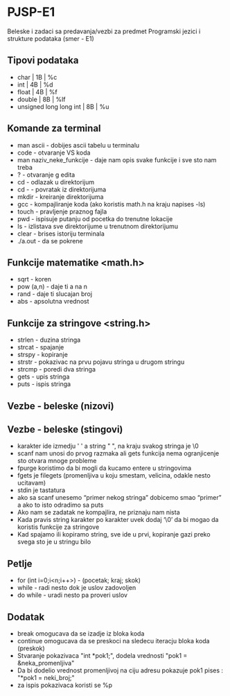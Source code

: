 # PJSP-E1
Beleske i zadaci sa predavanja/vezbi za predmet Programski jezici i strukture podataka (smer - E1)

## Tipovi podataka

- char     | 1B | %c
- int      | 4B | %d
- float    | 4B | %f
- double   | 8B | %lf
- unsigned long long int | 8B | %u

## Komande za terminal

- man ascii - dobijes ascii tabelu u terminalu
- code - otvaranje VS koda
- man naziv_neke_funkcije - daje nam opis svake funkcije i sve sto nam treba
- ? - otvaranje g edita
- cd - odlazak u direktorijum
- cd - - povratak iz direktorijuma
- mkdir - kreiranje direktorijuma
- gcc - kompajliranje koda (ako koristis math.h na kraju napises -ls)
- touch - pravljenje praznog fajla
- pwd - ispisuje putanju od pocetka do trenutne lokacije
- ls - izlistava sve direktorijume u trenutnom direktorijumu
- clear - brises istoriju terminala
- ./a.out - da se pokrene

## Funkcije matematike <math.h>

- sqrt - koren
- pow (a,n) - daje ti a na n
- rand - daje ti slucajan broj
- abs - apsolutna vrednost

## Funkcije za stringove <string.h>

- strlen - duzina stringa
- strcat - spajanje
- strspy - kopiranje
- strstr - pokazivac na prvu pojavu stringa u drugom stringu
- strcmp - poredi dva stringa
- gets - upis stringa
- puts - ispis stringa

## Vezbe - beleske (nizovi)

## Vezbe - beleske (stingovi)

- karakter ide izmedju ' ' a string " ", na kraju svakog stringa je \0
- scanf nam unosi do prvog razmaka ali gets funkcija nema ogranjicenje sto otvara mnoge probleme 
- fpurge koristimo da bi mogli da kucamo entere u stringovima 
- fgets je filegets (promenljiva u koju smestam, velicina, odakle nesto ucitavam)
- stdin je tastatura
- ako sa scanf unesemo “primer nekog stringa” dobicemo smao “primer” a ako to isto odradimo sa puts 
- Ako nam se zadatak ne kompajlira, ne priznaju nam nista
- Kada pravis string karakter po  karakter uvek dodaj ‘\0’ da bi mogao da koristis funkcije za stringove
- Kad spajamo ili kopiramo string, sve ide u prvi, kopiranje gazi preko svega sto je u stringu bilo 

## Petlje

- for (int i=0;i<n;i++>) - (pocetak; kraj; skok)
- while - radi nesto dok je uslov zadovoljen
- do while - uradi nesto pa proveri uslov

## Dodatak 

- break omogucava da se izadje iz bloka koda
- continue omogucava da se preskoci na sledecu iteracju bloka koda (preskok)
- Stvaranje pokazivaca "int *pok1;", dodela vrednosti "pok1 = &neka_promenljiva"
- Da bi dodelio vrednost promenljivoj na ciju adresu pokazuje pok1 pises : "*pok1 = neki_broj;"
- za ispis pokazivaca koristi se %p
